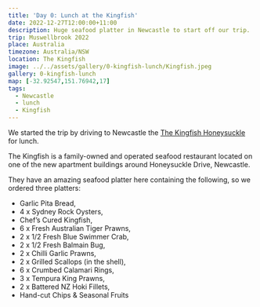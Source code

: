 ```yaml
---
title: 'Day 0: Lunch at the Kingfish'
date: 2022-12-27T12:00:00+11:00
description: Huge seafood platter in Newcastle to start off our trip.
trip: Muswellbrook 2022
place: Australia
timezone: Australia/NSW
location: The Kingfish
image: ../../assets/gallery/0-kingfish-lunch/Kingfish.jpeg
gallery: 0-kingfish-lunch
map: [-32.92547,151.76942,17]
tags:
  - Newcastle
  - lunch
  - Kingfish
---
```

We started the trip by driving to Newcastle the [The Kingfish Honeysuckle](https://thekingfish.com.au/) for lunch.

The Kingfish is a family-owned and operated seafood restaurant located on one of the new apartment buildings around Honeysuckle Drive, Newcastle.

They have an amazing seafood platter here containing the following, so we ordered three platters:

- Garlic Pita Bread,
- 4 x Sydney Rock Oysters,
- Chef’s Cured Kingfish,
- 6 x Fresh Australian Tiger Prawns,
- 2 x 1/2 Fresh Blue Swimmer Crab,
- 2 x 1/2 Fresh Balmain Bug,
- 2 x Chilli Garlic Prawns,
- 2 x Grilled Scallops (in the shell),
- 6 x Crumbed Calamari Rings,
- 3 x Tempura King Prawns,
- 2 x Battered NZ Hoki Fillets,
- Hand-cut Chips & Seasonal Fruits
